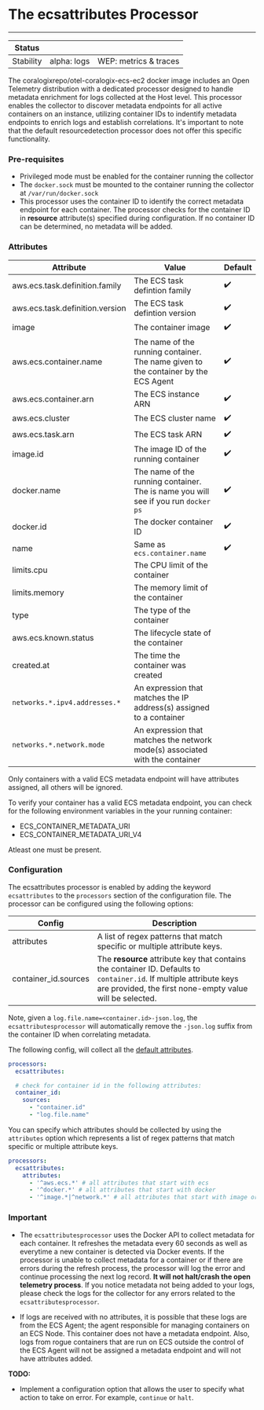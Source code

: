 # The ecsattributes Processor

---

| Status    |             |                       |
|-----------|-------------|-----------------------|
| Stability | alpha: logs | WEP: metrics & traces |

The coralogixrepo/otel-coralogix-ecs-ec2 docker image includes an Open Telemetry distribution with a dedicated processor designed to handle metadata enrichment for logs collected at the Host level. This processor enables the collector to discover metadata endpoints for all active containers on an instance, utilizing container IDs to indentify metadata endpoints to enrich logs and establish correlations. It's important to note that the default resourcedetection processor does not offer this specific functionality.

### Pre-requisites
- Privileged mode must be enabled for the container running the collector
- The `docker.sock` must be mounted to the container running the collector at `/var/run/docker.sock`
- This processor uses the container ID to identify the correct metadata endpoint for each container. The processor checks for the container ID in **resource** attribute(s) specified during configuration. If no container ID can be determined, no metadata will be added.

### Attributes

| Attribute                       | Value                                                                               | Default |
|---------------------------------|-------------------------------------------------------------------------------------|---------|
| aws.ecs.task.definition.family  | The ECS task defintion family                                                       | ✔️       |
| aws.ecs.task.definition.version | The ECS task defintion version                                                      | ✔️       |
| image                           | The container image                                                                 | ✔️       |
| aws.ecs.container.name          | The name of the running container. The name given to the container by the ECS Agent | ✔️       |
| aws.ecs.container.arn           | The ECS instance ARN                                                                | ✔️       |
| aws.ecs.cluster                 | The ECS cluster name                                                                | ✔️       |
| aws.ecs.task.arn                | The ECS task ARN                                                                    | ✔️       |
| image.id                        | The image ID of the running container                                               | ✔️       |
| docker.name                     | The name of the running container. The is name you will see if you run `docker ps`  | ✔️       |
| docker.id                       | The docker container ID                                                             | ✔️       |
| name                            | Same as `ecs.container.name`                                                        | ✔️       |
| limits.cpu                      | The CPU limit of the container                                                      |         |
| limits.memory                   | The memory limit of the container                                                   |         |
| type                            | The type of the container                                                           |         |
| aws.ecs.known.status            | The lifecycle state of the container                                                |         |
| created.at                      | The time the container was created                                                  |         |
| `networks.*.ipv4.addresses.*`   | An expression that matches the IP address(s) assigned to a container                |         |
| `networks.*.network.mode`       | An expression that matches the network mode(s) associated with the container        |         |

Only containers with a valid ECS metadata endpoint will have attributes assigned, all others will be ignored.

To verify your container has a valid ECS metadata endpoint, you can check for the following environment variables in the your running container:

- ECS_CONTAINER_METADATA_URI
- ECS_CONTAINER_METADATA_URI_V4

Atleast one must be present.

### Configuration

The ecsattributes processor is enabled by adding the keyword `ecsattributes` to the `processors` section of the configuration file. The processor can be configured using the following options:

| Config               | Description                                                                                                                                                                      |
|----------------------|----------------------------------------------------------------------------------------------------------------------------------------------------------------------------------|
| attributes           | A list of regex patterns that match specific or multiple attribute keys.                                                                                                         |
| container_id.sources | The **resource** attribute key that contains the container ID. Defaults to `container.id`. If multiple attribute keys are provided, the first none-empty value will be selected. |

Note, given a `log.file.name=<container.id>-json.log`, the `ecsattributesprocessor` will automatically remove the `-json.log` suffix from the container ID when correlating metadata.

The following config, will collect all the [default attributes](#attributes).

```yaml
processors:
  ecsattributes:

  # check for container id in the following attributes:
  container_id:
    sources:
      - "container.id"
      - "log.file.name"
```

You can specify which attributes should be collected by using the `attributes` option which represents a list of regex patterns that match specific or multiple attribute keys.

```yaml
processors:
  ecsattributes:
    attributes:
      - '^aws.ecs.*' # all attributes that start with ecs
      - '^docker.*' # all attributes that start with docker
      - '^image.*|^network.*' # all attributes that start with image or network
```

### Important

- The `ecsattributesprocessor` uses the Docker API to collect metadata for each container. It refreshes the metadata every 60 seconds as well as everytime a new container is detected via Docker events. If the processor is unable to collect metadata for a container or if there are errors during the refresh process, the processor will log the error and continue processing the next log record. **It will not halt/crash the open telemetry process**. If you notice metadata not being added to your logs, please check the logs for the collector for any errors related to the `ecsattributesprocessor`.

- If logs are received with no attributes, it is possible that these logs are from the ECS Agent; the agent responsible for managing containers on an ECS Node. This container does not have a metadata endpoint. Also, logs from rogue containers that are run on ECS outside the control of the ECS Agent will not be assigned a metadata endpoint and will not have attributes added.

**TODO:**
- Implement a configuration option that allows the user to specify what action to take on error. For example, `continue` or `halt`.
